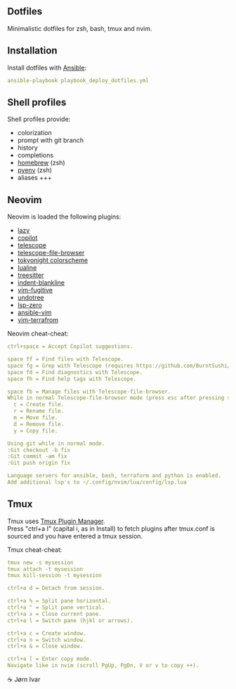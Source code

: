 ## Dotfiles
Minimalistic dotfiles for zsh, bash, tmux and nvim.<br>

Installation 
------------
Install dotfiles with [Ansible](https://github.com/ansible/ansible):
```YAML
ansible-playbook playbook_deploy_dotfiles.yml
```

Shell profiles
--------------
Shell profiles provide:
- colorization
- prompt with git branch
- history
- completions
- [homebrew](https://github.com/Homebrew/brew) (zsh)
- [pyenv](https://github.com/pyenv/pyenv) (zsh)
- aliases +++

Neovim
------
Neovim is loaded the following plugins:
- [lazy](https://github.com/folke/lazy.nvim)
- [copilot](https://github.com/zbirenbaum/copilot.lua)
- [telescope](https://github.com/nvim-telescope/telescope.nvim)
- [telescope-file-browser](https://github.com/nvim-telescope/telescope-file-browser.nvim)
- [tokyonight colorscheme](https://github.com/folke/tokyonight.nvim)
- [lualine](https://github.com/nvim-lualine/lualine.nvim)
- [treesitter](https://github.com/nvim-treesitter/nvim-treesitter)
- [indent-blankline](https://github.com/lukas-reineke/indent-blankline.nvim)
- [vim-fugitive](https://github.com/tpope/vim-fugitive)
- [undotree](https://github.com/mbbill/undotree)
- [lsp-zero](https://github.com/VonHeikemen/lsp-zero.nvim)
- [ansible-vim](https://github.com/pearofducks/ansible-vim)
- [vim-terrafrom](https://github.com/hashivim/vim-terraform)

Neovim cheat-cheat:
```YAML
ctrl+space = Accept Copilot suggestions.

space ff = Find files with Telescope.
space fg = Grep with Telescope (requires https://github.com/BurntSushi/ripgrep).
space fd = Find diagnostics with Telescope.
space fh = Find help tags with Telescope.

space fb = Manage files with Telescope-file-browser.
While in normal Telescope-file-browser mode (press esc after pressing space fb).
  c = Create file.
  r = Rename file.
  m = Move file.
  d = Remove file.
  y = Copy file.

Using git while in normal mode.
:Git checkout -b fix
:Git commit -am fix
:Git push origin fix

Language servers for ansible, bash, terraform and python is enabled.
Add additional lsp's to ~/.config/nvim/lua/config/lsp.lua
```

Tmux
----
Tmux uses [Tmux Plugin Manager](https://github.com/tmux-plugins/tpm).<br>
Press "ctrl+a I" (capital i, as in Install) to fetch plugins after tmux.conf is sourced and you have entered a tmux session.<br>

Tmux cheat-cheat: 
```YAML
tmux new -s mysession
tmux attach -t mysession
tmux kill-session -t mysession

ctrl+a d = Detach from session.

ctrl+a % = Split pane horizontal.
ctrl+a " = Split pane vertical.
ctrl+a x = Close current pane.
ctrl+a l = Switch pane (hjkl or arrows).

ctrl+a c = Create window.
ctrl+a n = Switch window.
ctrl+a & = Close window.

ctrl+a [ = Enter copy mode. 
Navigate like in nvim (scroll PgUp, PgDn, V or v to copy ++).
```

☕️ Jørn Ivar
